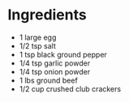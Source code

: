 # Ingredients
* 1 large egg
* 1/2 tsp salt
* 1 tsp black ground pepper
* 1/4 tsp garlic powder
* 1/4 tsp onion powder
* 1 lbs ground beef
* 1/2 cup crushed club crackers